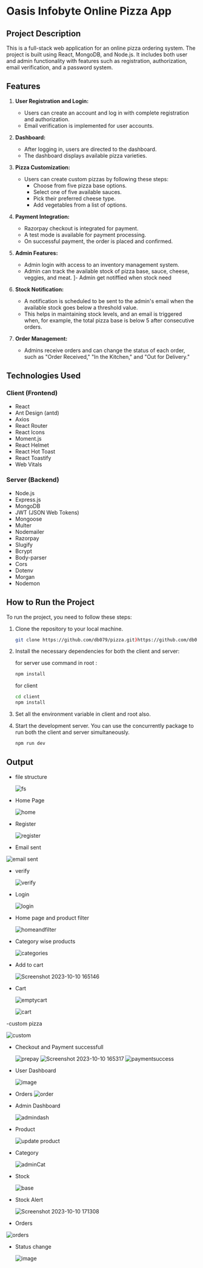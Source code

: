 # Oasis Infobyte Online Pizza App

## Project Description

This is a full-stack web application for an online pizza ordering system. The project is built using React, MongoDB, and Node.js. It includes both user and admin functionality with features such as registration, authorization, email verification, and a password system.

## Features

1. **User Registration and Login:**
   - Users can create an account and log in with complete registration and authorization.
   - Email verification is implemented for user accounts.

2. **Dashboard:**
   - After logging in, users are directed to the dashboard.
   - The dashboard displays available pizza varieties.

3. **Pizza Customization:**
   - Users can create custom pizzas by following these steps:
     - Choose from five pizza base options.
     - Select one of five available sauces.
     - Pick their preferred cheese type.
     - Add vegetables from a list of options.

4. **Payment Integration:**
   - Razorpay checkout is integrated for payment.
   - A test mode is available for payment processing.
   - On successful payment, the order is placed and confirmed.

5. **Admin Features:**
   - Admin login with access to an inventory management system.
   - Admin can track the available stock of pizza base, sauce, cheese, veggies, and meat.
   ]- Admin get notiffied when stock need 
6. **Stock Notification:**
   - A notification is scheduled to be sent to the admin's email when the available stock goes below a threshold value.
   - This helps in maintaining stock levels, and an email is triggered when, for example, the total pizza base is below 5 after consecutive orders.

7. **Order Management:**
   - Admins receive orders and can change the status of each order, such as "Order Received," "In the Kitchen," and "Out for Delivery."

## Technologies Used

### Client (Frontend)

- React
- Ant Design (antd)
- Axios
- React Router
- React Icons
- Moment.js
- React Helmet
- React Hot Toast
- React Toastify
- Web Vitals

### Server (Backend)

- Node.js
- Express.js
- MongoDB
- JWT (JSON Web Tokens)
- Mongoose
- Multer
- Nodemailer
- Razorpay
- Slugify
- Bcrypt
- Body-parser
- Cors
- Dotenv
- Morgan
- Nodemon

## How to Run the Project

To run the project, you need to follow these steps:

1. Clone the repository to your local machine.

   ```bash
   git clone https://github.com/db079/pizza.git)https://github.com/db079/pizza.git
2. Install the necessary dependencies for both the client and server:

   
   for server use command in root :
   ```bash
   npm install
   ```
   for client
   ```bash
   cd client
   npm install
   ```
4. Set all the environment variable in client and root also.
5. Start the development server. You can use the concurrently package to run both the client and server simultaneously.
   ```bash
   npm run dev
   ```
## Output

- file structure
  
  ![fs](https://github.com/db079/pizza/assets/138355007/338de454-b5c6-4b95-b81f-d5c676a019ce)


- Home Page
  
  ![home](https://github.com/db079/pizza/assets/138355007/eee3b48e-cb68-4216-97a5-d3876d2e55fa)

  
- Register
  
  ![register](https://github.com/db079/pizza/assets/138355007/af6428a9-276d-46d6-ae8e-03e3658a420d)

- Email sent
  
 ![email sent](https://github.com/db079/pizza/assets/138355007/5f6ae03d-f5a7-4756-be1f-e42c2f2f4367)

- verify
  
  ![verify](https://github.com/db079/pizza/assets/138355007/a3adf803-8d5b-4b57-ba87-81a82fa716cd)

- Login
  
  ![login](https://github.com/db079/pizza/assets/138355007/4dce4cdc-2304-4e0e-b848-cb5ebfde1bf9)

- Home page and product filter
  
  ![homeandfilter](https://github.com/db079/pizza/assets/138355007/aa9efa5d-679d-4cd7-adc7-e086e5dca7e4)

- Category wise products
  
   ![categories](https://github.com/db079/pizza/assets/138355007/42033dcd-0002-450e-ab2b-181746f7726d)

- Add to cart
  
  ![Screenshot 2023-10-10 165146](https://github.com/db079/pizza/assets/138355007/49684965-e7ba-4cc5-9798-3784662c3bf9)

- Cart
  
  ![emptycart](https://github.com/db079/pizza/assets/138355007/68292378-0c57-443d-a4e6-2dd24b59cad5)

  ![cart](https://github.com/db079/pizza/assets/138355007/0546869e-7906-47ec-8fc1-cbadbc7a7255)

  
-custom pizza

  ![custom](https://github.com/db079/pizza/assets/138355007/d9348890-145a-4ac1-a931-ea942c6d11b7)


- Checkout and Payment successfull

  
  ![prepay](https://github.com/db079/pizza/assets/138355007/2be5d3fc-9249-40ce-a214-bfe240b28445)
   ![Screenshot 2023-10-10 165317](https://github.com/db079/pizza/assets/138355007/e8dec38e-e097-4cae-8faf-a3a5f109fcf7)
  ![paymentsuccess](https://github.com/db079/pizza/assets/138355007/4d34c574-4e00-4adb-80b9-2831c08c75ea)

- User Dashboard
  
  ![image](https://github.com/db079/pizza/assets/138355007/01f6cccd-2cf1-4eff-b023-adb2de0e70bd)

- Orders
  ![order](https://github.com/db079/pizza/assets/138355007/2a556015-c72b-4318-8868-66cd8220fbf5)

  


- Admin Dashboard
  
  ![admindash](https://github.com/db079/pizza/assets/138355007/7383bb19-06ea-46c4-8d85-f6b7fee1b544)

- Product
  
  ![update product](https://github.com/db079/pizza/assets/138355007/c9809749-8fff-45a0-aeae-28de4759c83e)


- Category
  
  ![adminCat](https://github.com/db079/pizza/assets/138355007/c97ff70d-fef8-47ac-836a-2fb503f1a1db)

- Stock
  
  ![base](https://github.com/db079/pizza/assets/138355007/2e27ad6a-f563-467d-98d0-1f07d2245318)

- Stock Alert
  
  ![Screenshot 2023-10-10 171308](https://github.com/db079/pizza/assets/138355007/d4a20ac2-5d51-4fba-b4ac-c69e08634806)

- Orders
  
 ![orders](https://github.com/db079/pizza/assets/138355007/e5c26f26-8ef2-4c66-82d9-36aa52d5b134)

- Status change
  
  ![image](https://github.com/db079/pizza/assets/138355007/365f6b69-e467-4152-ac0c-9e152fcbbfd2)

  



   
